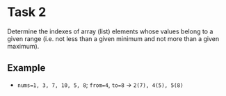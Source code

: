 # Task 2

Determine the indexes of array (list) elements whose values belong to a given range
(i.e. not less than a given minimum and not more than a given maximum).

## Example

- `nums=1, 3, 7, 10, 5, 8`; `from=4`, `to=8` -> `2(7), 4(5), 5(8)`
